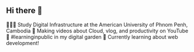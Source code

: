 ## Hi there 👋

👩🏻‍🎓 Study Digital Infrastructure at the American University of Phnom Penh, Cambodia
🎨 Making videos about Cloud, vlog, and productivity on YouTube
🌷 #learninginpublic in my digital garden
💭 Currently learning about web development!
